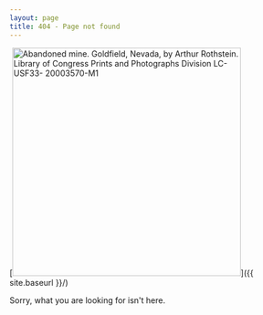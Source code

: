 ```yaml
---
layout: page
title: 404 - Page not found
---
```

[<img src="{{ site.baseurl }}/images/LC-USF33-%20003570-M1.jpg" alt="Abandoned mine. Goldfield, Nevada, by Arthur Rothstein. Library of Congress Prints and Photographs Division LC-USF33- 20003570-M1" style="width: 400px;"/>]({{ site.baseurl }}/)

Sorry, what you are looking for isn't here.
